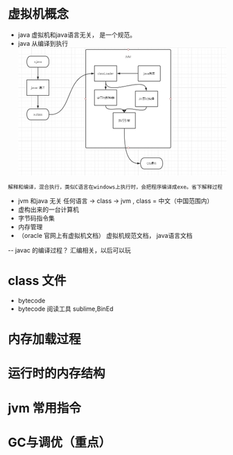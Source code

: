 # 虚拟机概念
- java 虚拟机和java语言无关， 是一个规范。
- java 从编译到执行
![java编译到执行.png](./java编译到执行.png)
```shell script
解释和编译，混合执行，类似C语言在windows上执行时，会把程序编译成exe。省下解释过程
```
- jvm 和java 无关
任何语言 -> class -> jvm , class = 中文（中国范围内）
- 虚构出来的一台计算机 
- 字节码指令集
- 内存管理
- （oracle 官网上有虚拟机文档） 虚拟机规范文档， java语言文档

-- javac 的编译过程？ 汇编相关，以后可以玩

# class 文件
- bytecode 
- bytecode 阅读工具 sublime,BinEd




# 内存加载过程
# 运行时的内存结构
# jvm 常用指令
# GC与调优（重点）




